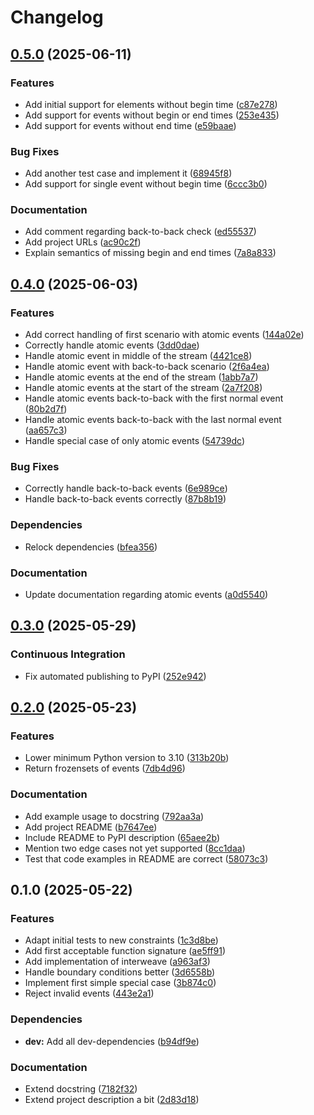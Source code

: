 # Changelog

## [0.5.0](https://github.com/MaxG87/eventweave/compare/v0.4.0...v0.5.0) (2025-06-11)


### Features

* Add initial support for elements without begin time ([c87e278](https://github.com/MaxG87/eventweave/commit/c87e2783cad34d779505a1b577677736136a9758))
* Add support for events without begin or end times ([253e435](https://github.com/MaxG87/eventweave/commit/253e4350c318d36913077b164d63b9a3aac1693d))
* Add support for events without end time ([e59baae](https://github.com/MaxG87/eventweave/commit/e59baae2b6216590bf84f109d251a19cd5c25cee))


### Bug Fixes

* Add another test case and implement it ([68945f8](https://github.com/MaxG87/eventweave/commit/68945f8febdbbde63e49907647b841dbdeebd82b))
* Add support for single event without begin time ([6ccc3b0](https://github.com/MaxG87/eventweave/commit/6ccc3b0de3011c529106c6e90bcf998e70259a70))


### Documentation

* Add comment regarding back-to-back check ([ed55537](https://github.com/MaxG87/eventweave/commit/ed555371fb40edd16b2435f71fd732b4ba396ee6))
* Add project URLs ([ac90c2f](https://github.com/MaxG87/eventweave/commit/ac90c2f75072ed12812d9b2c1287304db89b680a))
* Explain semantics of missing begin and end times ([7a8a833](https://github.com/MaxG87/eventweave/commit/7a8a8330b77d6e2d26e71d51906086156eb7753a))

## [0.4.0](https://github.com/MaxG87/eventweave/compare/v0.3.0...v0.4.0) (2025-06-03)


### Features

* Add correct handling of first scenario with atomic events ([144a02e](https://github.com/MaxG87/eventweave/commit/144a02e9197b709cd2d91e305881f600f36dbf46))
* Correctly handle atomic events ([3dd0dae](https://github.com/MaxG87/eventweave/commit/3dd0dae8db52473edd0c18d21f54ca1a160687ef))
* Handle atomic event in middle of the stream ([4421ce8](https://github.com/MaxG87/eventweave/commit/4421ce89265deb3f639a2d3b993213ca8a60cd6b))
* Handle atomic event with back-to-back scenario ([2f6a4ea](https://github.com/MaxG87/eventweave/commit/2f6a4eae0393c2712eac2c075831e5e49d1069c8))
* Handle atomic events at the end of the stream ([1abb7a7](https://github.com/MaxG87/eventweave/commit/1abb7a77dd42fa3a2f4ca855872ce26c0b3a3b34))
* Handle atomic events at the start of the stream ([2a7f208](https://github.com/MaxG87/eventweave/commit/2a7f20854cf5f6d97ebf0d67a7cacc0850bb89ff))
* Handle atomic events back-to-back with the first normal event ([80b2d7f](https://github.com/MaxG87/eventweave/commit/80b2d7f45400f1d3b0aae03eafcd2041cb862823))
* Handle atomic events back-to-back with the last normal event ([aa657c3](https://github.com/MaxG87/eventweave/commit/aa657c3e2b4e6eebe37a856f2d68f8c697aed6ef))
* Handle special case of only atomic events ([54739dc](https://github.com/MaxG87/eventweave/commit/54739dc68b804215a8c9835fe03e6e611f6ec639))


### Bug Fixes

* Correctly handle back-to-back events ([6e989ce](https://github.com/MaxG87/eventweave/commit/6e989ce2cf9fd82b4c800e727d67844d252f71b4))
* Handle back-to-back events correctly ([87b8b19](https://github.com/MaxG87/eventweave/commit/87b8b19f6ed99abec824b2daf0330c24c13a6f61))


### Dependencies

* Relock dependencies ([bfea356](https://github.com/MaxG87/eventweave/commit/bfea356ff6fd83b3d5a0acefdad2239e22df3f8a))


### Documentation

* Update documentation regarding atomic events ([a0d5540](https://github.com/MaxG87/eventweave/commit/a0d5540af0fdf0c421c830dac6a062195b1ac89b))

## [0.3.0](https://github.com/MaxG87/eventweave/compare/v0.2.0...v0.3.0) (2025-05-29)


### Continuous Integration

* Fix automated publishing to PyPI ([252e942](https://github.com/MaxG87/eventweave/commit/252e942b4f8a91bc075378d407e070c59956a7cd))

## [0.2.0](https://github.com/MaxG87/eventweave/compare/v0.1.0...v0.2.0) (2025-05-23)


### Features

* Lower minimum Python version to 3.10 ([313b20b](https://github.com/MaxG87/eventweave/commit/313b20b565c61f247c7f36280da34e4c8ad55d50))
* Return frozensets of events ([7db4d96](https://github.com/MaxG87/eventweave/commit/7db4d96fd52fc9b3cfa5e514dc78f896f609c3c5))


### Documentation

* Add example usage to docstring ([792aa3a](https://github.com/MaxG87/eventweave/commit/792aa3a313090aec55db63f105f367ec5cb782ce))
* Add project README ([b7647ee](https://github.com/MaxG87/eventweave/commit/b7647eedacec69cec824008acd2f21b597212c10))
* Include README to PyPI description ([65aee2b](https://github.com/MaxG87/eventweave/commit/65aee2bfb7c0a99812e62ddf8f30b488df5fa3b6))
* Mention two edge cases not yet supported ([8cc1daa](https://github.com/MaxG87/eventweave/commit/8cc1daa348443e0a8f6b6e876122f33cba5961dc))
* Test that code examples in README are correct ([58073c3](https://github.com/MaxG87/eventweave/commit/58073c311f7c94a0b46f0c8a87908b45ab6a2e93))

## 0.1.0 (2025-05-22)


### Features

* Adapt initial tests to new constraints ([1c3d8be](https://github.com/MaxG87/eventweave/commit/1c3d8be1413047f5036dad2b408230c9c944d2f4))
* Add first acceptable function signature ([ae5ff91](https://github.com/MaxG87/eventweave/commit/ae5ff91e9fc9097c2efe8f8b8ff49e8ef24eda24))
* Add implementation of interweave ([a963af3](https://github.com/MaxG87/eventweave/commit/a963af3a54834f5b106c6d80863549e193faff46))
* Handle boundary conditions better ([3d6558b](https://github.com/MaxG87/eventweave/commit/3d6558be72b61c07d203750c2b5644dc0d189ec1))
* Implement first simple special case ([3b874c0](https://github.com/MaxG87/eventweave/commit/3b874c0a4b0c6d2554d9a9bf5ff4f42e5dc61b97))
* Reject invalid events ([443e2a1](https://github.com/MaxG87/eventweave/commit/443e2a1fa54f6aa4aa289956c63eef80851928ca))


### Dependencies

* **dev:** Add all dev-dependencies ([b94df9e](https://github.com/MaxG87/eventweave/commit/b94df9eb3c1f7a77c3139300ce5dc1a419fb8fdf))


### Documentation

* Extend docstring ([7182f32](https://github.com/MaxG87/eventweave/commit/7182f325adea5f2df40a434d9f008a95305487d6))
* Extend project description a bit ([2d83d18](https://github.com/MaxG87/eventweave/commit/2d83d182fee8abe4fd0bdb08d722c3b32eed4877))
